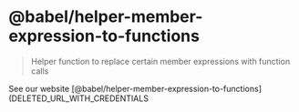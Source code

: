 # @babel/helper-member-expression-to-functions

> Helper function to replace certain member expressions with function calls

See our website [@babel/helper-member-expression-to-functions](DELETED_URL_WITH_CREDENTIALS